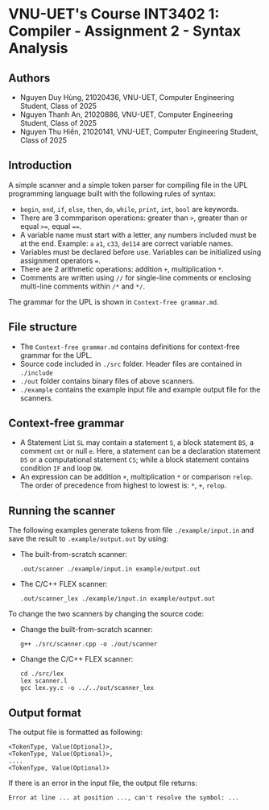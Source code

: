 # VNU-UET's Course INT3402 1: Compiler - Assignment 2 - Syntax Analysis

## Authors

- Nguyen Duy Hùng, 21020436, VNU-UET, Computer Engineering Student, Class of 2025 
- Nguyen Thanh An, 21020886, VNU-UET, Computer Engineering Student, Class of 2025
- Nguyen Thu Hiền, 21020141, VNU-UET, Computer Engineering Student, Class of 2025

## Introduction

A simple scanner and a simple token parser for compiling file in the UPL programming language built with the following rules of syntax:
- `begin`, `end`, `if`, `else`, `then`, `do`, `while`, `print`, `int`, `bool` are keywords.
- There are 3 commparison operations: greater than `>`, greater than or equal `>=`, equal `==`. 
- A variable name must start with a letter, any numbers included must be at the end. Example: `a` `a1`, `c33`, `de114` are correct variable names.
- Variables must be declared before use. Variables can be initialized using assignment operators `=`.
- There are 2 arithmetic operations: addition `+`, multiplication `*`.
- Comments are written using `//` for single-line comments or enclosing multi-line comments within `/*` and `*/`.

The grammar for the UPL is shown in `Context-free grammar.md`.

## File structure

- The `Context-free grammar.md` contains definitions for context-free grammar for the UPL.
- Source code included in `./src` folder. Header files are contained in `./include`
- `./out` folder contains binary files of above scanners.
- `./example` contains the example input file and example output file for the scanners.

## Context-free grammar

- A Statement List `SL` may contain a statement `S`, a block statement `BS`, a comment `cmt` or null `e`. Here, a statement can be a declaration statement `DS` or a computational statement `CS`; while a block statement contains condition `IF` and loop `DW`.
- An expression can be addition `+`, multiplication `*` or comparison `relop`. The order of precedence from highest to lowest is: `*`, `+`, `relop`.  

## Running the scanner

The following examples generate tokens from file `./example/input.in` and save the result to `.example/output.out` by using:

- The built-from-scratch scanner:
    ```
    .out/scanner ./example/input.in example/output.out
    ```
- The C/C++ FLEX scanner:
    ```
    .out/scanner_lex ./example/input.in example/output.out
    ```

To change the two scanners by changing the source code:
- Change the built-from-scratch scanner:
    ```
    g++ ./src/scanner.cpp -o ./out/scanner
    ```
- Change the C/C++ FLEX scanner:
    ```
    cd ./src/lex
    lex scanner.l
    gcc lex.yy.c -o ../../out/scanner_lex
    ```

## Output format

The output file is formatted as following:
```
<TokenType, Value(Optional)>,
<TokenType, Value(Optional)>,
....
<TokenType, Value(Optional)>
```
If there is an error in the input file, the output file returns: 
```
Error at line ... at position ..., can't resolve the symbol: ... 
```
